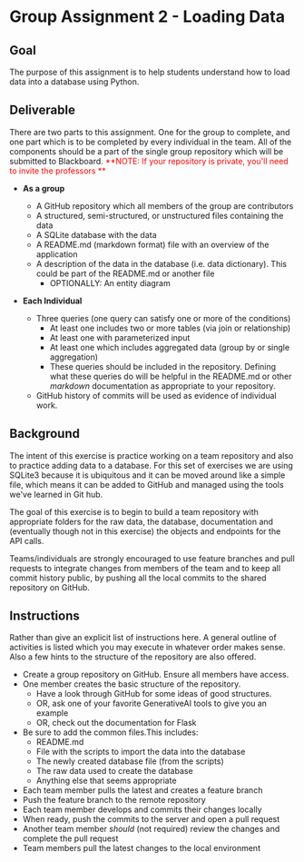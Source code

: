 # Group Assignment 2 - Loading Data

## Goal
The purpose of this assignment is to help students understand how to load data into a database using Python.

## Deliverable
There are two parts to this assignment.  One for the group to complete, and one part which is to be completed by every individual in the team.  All of the components should be a part of the single group repository which will be submitted to Blackboard.  <span style="color:red">**NOTE: If your repository is private, you'll need to invite the professors **</span> 

- **As a group**
  - A GitHub repository which all members of the group are contributors
  - A structured, semi-structured, or unstructured files containing the data  
  - A SQLite database with the data 
  - A README.md (markdown format) file with an overview of the application
  - A description of the data in the database (i.e. data dictionary). This could be part of the README.md or another file
    - OPTIONALLY: An entity diagram
  
- **Each Individual**
  - Three queries (one query can satisfy one or more of the conditions)
    - At least one includes two or more tables (via join or relationship) 
    - At least one with parameterized input
    - At least one which includes aggregated data (group by or single aggregation)
    - These queries should be included in the repository.  Defining what these queries do will be helpful in the README.md or other *markdown* documentation as appropriate to your repository.
  - GitHub history of commits will be used as evidence of individual work.

## Background
The intent of this exercise is practice working on a team repository and also to practice adding data to a database.  For this set of exercises we are using SQLite3 because it is ubiquitous and it can be moved around like a simple file, which means it can be added to GitHub and managed using the tools we've learned in Git hub.

The goal of this exercise is to begin to build a team repository with appropriate folders for the raw data, the database, documentation and (eventually though not in this exercise) the objects and endpoints for the API calls.

Teams/individuals are strongly encouraged to use feature branches and pull requests to integrate changes from members of the team and to keep all commit history public, by pushing all the local commits to the shared repository on GitHub.  

## Instructions
Rather than give an explicit list of instructions here.  A general outline of activities is listed which you may execute in whatever order makes sense.  Also a few hints to the structure of the repository are also offered.

* Create a group repository on GitHub.  Ensure all members have access.
* One member creates the basic structure of the repository.  
  * Have a look through GitHub for some ideas of good structures.
  * OR, ask one of your favorite GenerativeAI tools to give you an example
  * OR, check out the documentation for Flask 
* Be sure to add the common files.This includes:
  * README.md
  * File with the scripts to import the data into the database
  * The newly created database file (from the scripts)
  * The raw data used to create the database
  * Anything else that seems appropriate
* Each team member pulls the latest and creates a feature branch
* Push the feature branch to the remote repository
* Each team member develops and commits their changes locally
* When ready, push the commits to the server and open a pull request
* Another team member *should* (not required) review the changes and complete the pull request
* Team members pull the latest changes to the local environment
            

